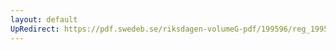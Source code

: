 ```yaml
---
layout: default
UpRedirect: https://pdf.swedeb.se/riksdagen-volumeG-pdf/199596/reg_199596/reg_199596_0316.pdf
---
```

